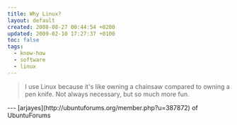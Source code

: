 ```yaml
---
title: Why Linux?
layout: default
created: 2008-08-27 00:44:54 +0200
updated: 2009-02-10 17:27:37 +0100
toc: false
tags:
  - know-how
  - software
  - linux
---
```

<blockquote>
I use Linux because it's like owning a chainsaw compared to owning a pen knife. Not always necessary, but so much more fun.
</blockquote>
--- [arjayes](http://ubuntuforums.org/member.php?u=387872) of UbuntuForums
